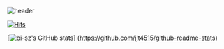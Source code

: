 
![header](https://capsule-render.vercel.app/api?type=rounded&color=timeGradient&text=Welcome%20to%20jjt's%20GitHub%20👋&animation=twinkling&fontSize=40&fontAlignY=50&fontAlign=50&height=180)

[![Hits](https://hits.seeyoufarm.com/api/count/incr/badge.svg?url=https%3A%2F%2Fgithub.com%2Fjjt4515&count_bg=%2371CBFF&title_bg=%2364FF7C&icon=github.svg&icon_color=%23282323&title=GITHUB&edge_flat=false)](https://hits.seeyoufarm.com)

[![bi-sz's GitHub stats](https://github-readme-stats.vercel.app/api?username=jjt4515&include_all_commits=true&show_icons=true&theme=cobalt)]
(https://github.com/jjt4515/github-readme-stats)
